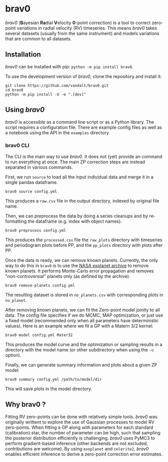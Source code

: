 # brav0

_brav0_ (**B**ayesian **Ra**dial **V**elocity **0**-point correction) is a tool
to correct zero-point variations in radial velocity (RV) timeseries. This means
_brav0_ takes several datasets (usually from the same instrument) and models
variations that are common to all datasets.

## Installation
_brav0_ can be installed with pip: `python -m pip install brav0`.

To use the development version of _brav0_, clone the repository and install it:
```shell
git clone https://github.com/vandalt/brav0.git
cd brav0
python -m pip install -U -e ".[dev]"
```

## Using _brav0_
_brav0_ is accessible as a command line script or as a Python library. The
script requires a configuration file. There are example config files as well as
a notebook using the API in the `examples` directory.

### brav0 CLI
The CLI is the main way to use _brav0_. It does not (yet) provide an command to
run everything at once. The main ZP correction steps are instead separated in
various commands.

First, we run `source` to load all the input individual data and merge it in a
single pandas dataframe.
```
brav0 source config.yml
```
This produces a `raw.csv` file in the output directory, indexed by original
file name.

Then, we can preprocess the data by doing a series cleanups and by re-formatting
the dataframe (e.g. index with object names).
```
brav0 preprocess config.yml
```
This produces the `processed.csv` file the `raw_plots` directory with timeseries
and periodogram plots before PP, and the `pp_plots` directory with plots after
PP.

Once the data is ready, we can remove known planets. Currently, the only way to
do this in `brav0` is to use the [NASA explanet archive](https://exoplanetarchive.ipac.caltech.edu/)
to remove known planets. It performs Monte-Carlo error propagation and removes
"non-controversial" planets only (as defined by the archive).
```
brav0 remove-planets config.yml
```
The resulting dataset is stored in `no_planets.csv` with corresponding plots in
`no_planet`.

After removing known planets, we can fit the Zero-point model joinlty to all
data. The config file specifies if we do MCMC, MAP optimization, or just use a
fixed model (recommended only when all parameters have deterministic values).
Here is an example where we fit a GP with a Matern 3/2 kernel:
```
brav0 model config.yml Mater32
```
This produces the model curve and the optimization or sampling results in a
directory with the model name (or other subdirectory when using the `-o`
option).

Finally, we can generate summary information and plots about a given ZP model:
```
brav0 summary config.yml /path/to/model/dir
```
This will save plots in the model directory.

## Why brav0 ?
Fitting RV zero-points can be done with relatively simple tools. _brav0_ was
originally writtent to explore the use of Gaussian processes to model RV
zero-points. When fitting a GP along with parameters for each standard
(calibration) star, the number of parameter can be high, such that sampling the
posterior distribution efficiently is challenging. _brav0_ uses PyMC3 to perform
gradient-based inference (other backends are not excluded, contributions are
welcome). By using `exoplanet` and `celerite2`, _brav0_ enables efficient
inference to derive a zero-point correction error estimates.

